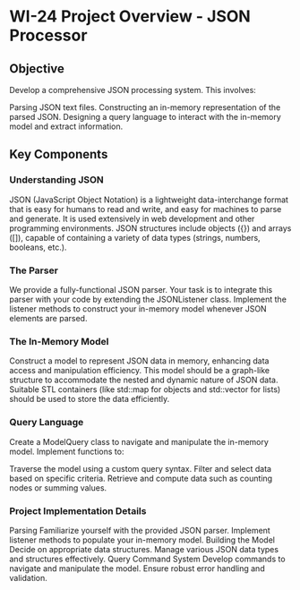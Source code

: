 # WI-24 Project Overview - JSON Processor

## Objective
Develop a comprehensive JSON processing system. This involves:

Parsing JSON text files.
Constructing an in-memory representation of the parsed JSON.
Designing a query language to interact with the in-memory model and extract information.

## Key Components
### Understanding JSON
JSON (JavaScript Object Notation) is a lightweight data-interchange format that is easy for humans to read and write, and easy for machines to parse and generate. It is used extensively in web development and other programming environments. JSON structures include objects ({}) and arrays ([]), capable of containing a variety of data types (strings, numbers, booleans, etc.).

### The Parser
We provide a fully-functional JSON parser. Your task is to integrate this parser with your code by extending the JSONListener class. Implement the listener methods to construct your in-memory model whenever JSON elements are parsed.

### The In-Memory Model
Construct a model to represent JSON data in memory, enhancing data access and manipulation efficiency. This model should be a graph-like structure to accommodate the nested and dynamic nature of JSON data. Suitable STL containers (like std::map for objects and std::vector for lists) should be used to store the data efficiently.

### Query Language
Create a ModelQuery class to navigate and manipulate the in-memory model. Implement functions to:

Traverse the model using a custom query syntax.
Filter and select data based on specific criteria.
Retrieve and compute data such as counting nodes or summing values.
### Project Implementation Details
Parsing
Familiarize yourself with the provided JSON parser.
Implement listener methods to populate your in-memory model.
Building the Model
Decide on appropriate data structures.
Manage various JSON data types and structures effectively.
Query Command System
Develop commands to navigate and manipulate the model.
Ensure robust error handling and validation.
